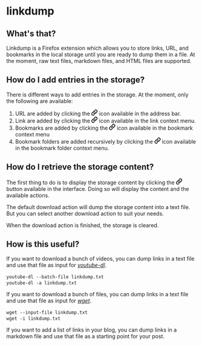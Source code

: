 # linkdump

## What's that?

Linkdump is a Firefox extension which allows you to store links, URL, and bookmarks
in the local storage until you are ready to dump them in a file. At the moment, raw
text files, markdown files, and HTML files are supported.

## How do I add entries in the storage?

There is different ways to add entries in the storage. At the moment, only the
following are available:
1. URL are added by clicking the ![Linkdump icon](icons/linkdump-16.png) icon
available in the address bar.
1. Link are added by clicking the ![Linkdump icon](icons/linkdump-16.png) icon
available in the link context menu.
1. Bookmarks are added by clicking the ![Linkdump icon](icons/linkdump-16.png)
icon available in the bookmark context menu
1. Bookmark folders are added recursively by clicking the
![Linkdump icon](icons/linkdump-16.png) icon available in the bookmark folder
context menu.

## How do I retrieve the storage content?

The first thing to do is to display the storage content by clicking the
![Linkdump icon](icons/linkdump-16.png) button available in the interface.
Doing so will display the content and the available actions.

The default download action will dump the storage content into a text file. But
you can select another download action to suit your needs.

When the download action is finished, the storage is cleared.

## How is this useful?

If you want to download a bunch of videos, you can dump links in a text file and
use that file as input for *[youtube-dl](https://rg3.github.io/youtube-dl/)*.
```
youtube-dl --batch-file linkdump.txt
youtube-dl -a linkdump.txt
```

If you want to download a bunch of files, you can dump links in a text file and
use that file as input for *[wget](https://www.gnu.org/software/wget/)*.
```
wget --input-file linkdump.txt
wget -i linkdump.txt
```

If you want to add a list of links in your blog, you can dump links in a markdown
file and use that file as a starting point for your post.
